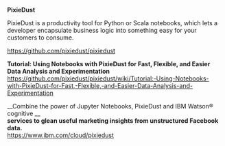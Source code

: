 __PixieDust__

PixieDust is a productivity tool for Python or Scala notebooks, 
which lets a developer encapsulate business logic into something easy for your customers to consume.

https://github.com/pixiedust/pixiedust



__Tutorial: Using Notebooks with PixieDust for Fast, Flexible, and Easier Data Analysis and Experimentation__  
https://github.com/pixiedust/pixiedust/wiki/Tutorial:-Using-Notebooks-with-PixieDust-for-Fast,-Flexible,-and-Easier-Data-Analysis-and-Experimentation  

__Combine the power of Jupyter Notebooks, PixieDust and IBM Watson® cognitive __  
__services to glean useful marketing insights from unstructured Facebook data.__  
https://www.ibm.com/cloud/pixiedust  
